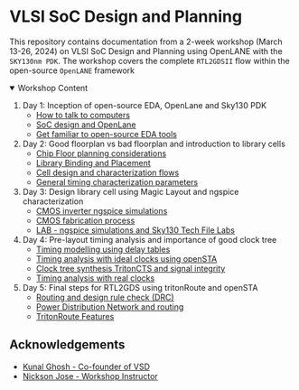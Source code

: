 
# VLSI SoC Design and Planning

This repository contains documentation from a 2-week workshop (March 13-26, 2024) on VLSI SoC Design and Planning using OpenLANE with the `SKY130nm PDK`. The workshop covers the complete `RTL2GDSII` flow within the open-source `OpenLANE` framework

<details open="open">
	<summary>Workshop Content</summary>
	<ol>
		<li>
			Day 1: Inception of open-source EDA, OpenLane and Sky130 PDK
			<ul>
				<li><a href="Day 1/D1_L1_readme.md">How to talk to computers</a></li>
				<li><a href="Day 1/D1_L2_readme.md">SoC design and OpenLane</a></li>
                <li><a href="Day 1/D1_L3_readme.md">Get familiar to open-source EDA tools</a></li>
			</ul>
		</li>
		<li>
			Day 2:  Good floorplan vs bad floorplan and introduction to library cells
			<ul>
				<li><a href="Day 2/D2_L1_readme.md"> Chip Floor planning considerations</a></li>
				<li><a href="Day 2/D2_L2_readme.md">Library Binding and Placement</a></li>
                <li><a href="Day 2/D2_L3_readme.md">Cell design and characterization flows</a></li>
				<li><a href="Day 2/D2_L4_readme.md"> General timing characterization parameters</a></li>
			</ul>
		</li>
		<li>
			Day 3:  Design library cell using Magic Layout and ngspice characterization
			<ul>
				<li><a href="Day 3/D3_L1_readme.md"> CMOS inverter ngspice simulations</a></li>
				<li><a href="Day 3/D3_L2_readme.md">CMOS fabrication process</a></li>
				<li><a href="Day 3/D3_L3_readme.md"> LAB - ngspice simulations and Sky130 Tech File Labs</a></li>
			</ul>
		</li>
		<li>
			Day 4:  Pre-layout timing analysis and importance of good clock tree
			<ul>
				<li><a href="Day 4/D4_L1_readme.md">  Timing modelling using delay tables</a></li>
				<li><a href="Day 4/D4_L2_readme.md">Timing analysis with ideal clocks using openSTA</a></li>
				<li><a href="Day 4/D4_L3_readme.md">Clock tree synthesis TritonCTS and signal integrity</a></li>
				<li><a href="Day 4/D4_L4_readme.md">Timing analysis with real clocks</a></li>
			</ul>
		</li>
		<li>
			Day 5: Final steps for RTL2GDS using tritonRoute and openSTA
			<ul>
				<li><a href="Day 5/D5_L1_readme.md"> Routing and design rule check (DRC)</a></li>
				<li><a href="Day 5/D5_L2_readme.md">Power Distribution Network and routing</a></li>
				<li><a href="Day 5/D5_L3_readme.md">TritonRoute Features</a></li>
			</ul>
		</li>
	</ol>
</details>



## Acknowledgements
 - [Kunal Ghosh - Co-founder of VSD](https://in.linkedin.com/in/kunal-ghosh-vlsisystemdesign-com-28084836?utm_source=share&utm_medium=member_mweb&utm_campaign=share_via&utm_content=profile)
 - [Nickson Jose - Workshop Instructor](https://www.udemy.com/user/nickson-jose/)
